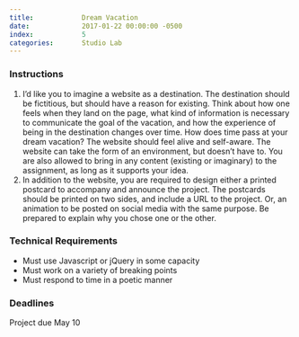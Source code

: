 ```yaml
---
title:            Dream Vacation
date:             2017-01-22 00:00:00 -0500
index:            5
categories:       Studio Lab
---
```


### Instructions

1. I’d like you to imagine a website as a destination. The destination should be fictitious, but should have a reason for existing. Think about how one feels when they land on the page, what kind of information is necessary to communicate the goal of the vacation, and how the experience of being in the destination changes over time. How does time pass at your dream vacation? The website should feel alive and self-aware. The website can take the form of an environment, but doesn’t have to. You are also allowed to bring in any content (existing or imaginary) to the assignment, as long as it supports your idea.
2. In addition to the website, you are required to design either a  printed postcard to accompany and announce the project. The postcards should be printed on two sides, and include a URL to the project. Or, an animation to be posted on social media with the same purpose. Be prepared to explain why you chose one or the other.



### Technical Requirements

- Must use Javascript or jQuery in some capacity
- Must work on a variety of breaking points
- Must respond to time in a poetic manner



### Deadlines

Project due May 10


